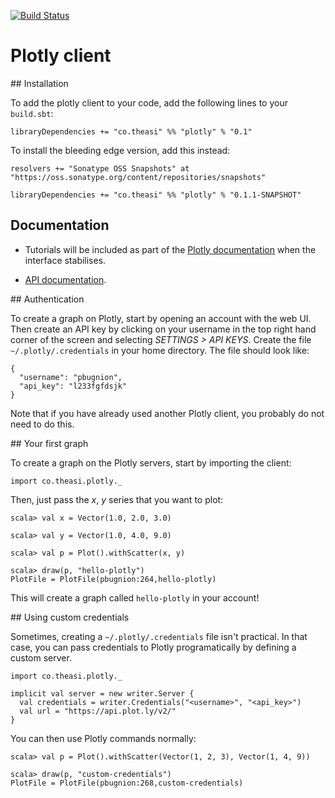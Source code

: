 
[![Build Status](https://travis-ci.org/ASIDataScience/scala-plotly-client.svg)](https://travis-ci.org/ASIDataScience/scala-plotly-client)

# Plotly client

## Installation

To add the plotly client to your code, add the following lines to your `build.sbt`:

```
libraryDependencies += "co.theasi" %% "plotly" % "0.1"
```

To install the bleeding edge version, add this instead:

```
resolvers += "Sonatype OSS Snapshots" at "https://oss.sonatype.org/content/repositories/snapshots"

libraryDependencies += "co.theasi" %% "plotly" % "0.1.1-SNAPSHOT"
```

## Documentation

 - Tutorials will be included as part of the [Plotly documentation](https://plot.ly/api/) when the interface stabilises.

 - [API documentation](http://asidatascience.github.io/scala-plotly-client/latest/api/#co.theasi.plotly.package).

## Authentication

To create a graph on Plotly, start by opening an account with the web UI. Then create an API key by clicking on your username in the top right hand corner of the screen and selecting *SETTINGS > API KEYS*. Create the file `~/.plotly/.credentials` in your home directory. The file should look like:

```
{
  "username": "pbugnion",
  "api_key": "l233fgfdsjk"
}
```

Note that if you have already used another Plotly client, you probably do not need to do this.

## Your first graph

To create a graph on the Plotly servers, start by importing the client:

```
import co.theasi.plotly._
```

Then, just pass the *x*, *y* series that you want to plot:

```
scala> val x = Vector(1.0, 2.0, 3.0)

scala> val y = Vector(1.0, 4.0, 9.0)

scala> val p = Plot().withScatter(x, y)

scala> draw(p, "hello-plotly")
PlotFile = PlotFile(pbugnion:264,hello-plotly)
```

This will create a graph called `hello-plotly` in your account!

## Using custom credentials

Sometimes, creating a `~/.plotly/.credentials` file isn't practical. In that case, you can pass credentials to Plotly programatically by defining a custom server.

```
import co.theasi.plotly._

implicit val server = new writer.Server {
  val credentials = writer.Credentials("<username>", "<api_key>")
  val url = "https://api.plot.ly/v2/"
}
```

You can then use Plotly commands normally:

```
scala> val p = Plot().withScatter(Vector(1, 2, 3), Vector(1, 4, 9))

scala> draw(p, "custom-credentials")
PlotFile = PlotFile(pbugnion:268,custom-credentials)
```
